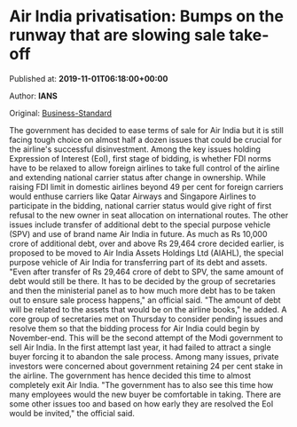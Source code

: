 
# Air India privatisation: Bumps on the runway that are slowing sale take-off

Published at: **2019-11-01T06:18:00+00:00**

Author: **IANS**

Original: [Business-Standard](https://www.business-standard.com/article/companies/air-india-privatisation-bumps-on-the-runway-that-are-slowing-sale-take-off-119110100381_1.html)

The government has decided to ease terms of sale for Air India but it is still facing tough choice on almost half a dozen issues that could be crucial for the airline's successful disinvestment.
Among the key issues holding Expression of Interest (EoI), first stage of bidding, is whether FDI norms have to be relaxed to allow foreign airlines to take full control of the airline and extending national carrier status after change in ownership.
While raising FDI limit in domestic airlines beyond 49 per cent for foreign carriers would enthuse carriers like Qatar Airways and Singapore Airlines to participate in the bidding, national carrier status would give right of first refusal to the new owner in seat allocation on international routes.
The other issues include transfer of additional debt to the special purpose vehicle (SPV) and use of brand name Air India in future.
As much as Rs 10,000 crore of additional debt, over and above Rs 29,464 crore decided earlier, is proposed to be moved to Air India Assets Holdings Ltd (AIAHL), the special purpose vehicle of Air India for transferring part of its debt and assets.
"Even after transfer of Rs 29,464 crore of debt to SPV, the same amount of debt would still be there. It has to be decided by the group of secretaries and then the ministerial panel as to how much more debt has to be taken out to ensure sale process happens," an official said.
"The amount of debt will be related to the assets that would be on the airline books," he added.
A core group of secretaries met on Thursday to consider pending issues and resolve them so that the bidding process for Air India could begin by November-end. This will be the second attempt of the Modi government to sell Air India. In the first attempt last year, it had failed to attract a single buyer forcing it to abandon the sale process.
Among many issues, private investors were concerned about government retaining 24 per cent stake in the airline. The government has hence decided this time to almost completely exit Air India.
"The government has to also see this time how many employees would the new buyer be comfortable in taking. There are some other issues too and based on how early they are resolved the EoI would be invited," the official said.
